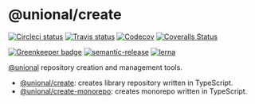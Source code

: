 # @unional/create

[![Circleci status][circleci-image]][circleci-url]
[![Travis status][travis-image]][travis-url]
[![Codecov][codecov-image]][codecov-url]
[![Coveralls Status][coveralls-image]][coveralls-url]

[![Greenkeeper badge][green-keeper-image]][green-keeper-url]
[![semantic-release][semantic-release-image]][semantic-release-url]
[![lerna][lerna-image]][lerna-url]

[@unional](https://github.com/unional) repository creation and management tools.

- [@unional/create](https://github.com/unional/create/tree/master/packages/create): creates library repository written in TypeScript.
- [@unional/create-monorepo](https://github.com/unional/create/tree/master/packages/create-monorepo): creates monorepo written in TypeScript.

[circleci-image]: https://circleci.com/gh/unional/create/tree/master.svg?style=shield
[circleci-url]: https://circleci.com/gh/unional/create/tree/master
[travis-image]: https://img.shields.io/travis/unional/create/master.svg?style=flat
[travis-url]: https://travis-ci.com/unional/create?branch=master
[codecov-image]: https://codecov.io/gh/unional/create/branch/master/graph/badge.svg
[codecov-url]: https://codecov.io/gh/unional/create
[coveralls-image]: https://coveralls.io/repos/github/unional/create/badge.svg
[coveralls-url]: https://coveralls.io/github/unional/create
[green-keeper-image]: https://badges.greenkeeper.io/unional/create.svg
[green-keeper-url]:https://greenkeeper.io/
[lerna-image]:https://img.shields.io/badge/maintained%20with-lerna-cc00ff.svg
[lerna-url]:https://lernajs.io/
[semantic-release-image]:https://img.shields.io/badge/%20%20%F0%9F%93%A6%F0%9F%9A%80-semantic--release-e10079.svg
[semantic-release-url]:https://github.com/semantic-release/semantic-release
